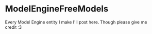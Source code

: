 # ModelEngineFreeModels
Every Model Engine entity I make I'll post here. Though please give me credit :3
